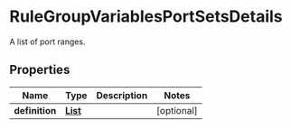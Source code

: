 

# RuleGroupVariablesPortSetsDetails

A list of port ranges.

## Properties

| Name | Type | Description | Notes |
|------------ | ------------- | ------------- | -------------|
|**definition** | [**List**](List.md) |  |  [optional] |



